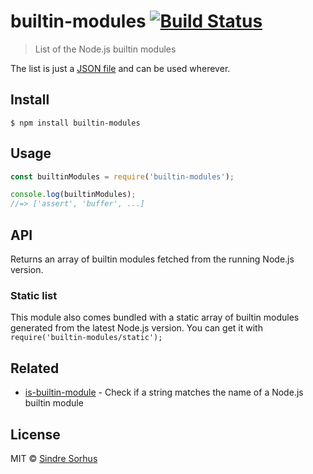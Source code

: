 # builtin-modules [![Build Status](https://travis-ci.org/sindresorhus/builtin-modules.svg?branch=master)](https://travis-ci.org/sindresorhus/builtin-modules)

> List of the Node.js builtin modules

The list is just a [JSON file](builtin-modules.json) and can be used wherever.


## Install

```
$ npm install builtin-modules
```


## Usage

```js
const builtinModules = require('builtin-modules');

console.log(builtinModules);
//=> ['assert', 'buffer', ...]
```


## API

Returns an array of builtin modules fetched from the running Node.js version.

### Static list

This module also comes bundled with a static array of builtin modules generated from the latest Node.js version. You can get it with `require('builtin-modules/static');`


## Related

- [is-builtin-module](https://github.com/sindresorhus/is-builtin-module) - Check if a string matches the name of a Node.js builtin module


## License

MIT © [Sindre Sorhus](https://sindresorhus.com)

